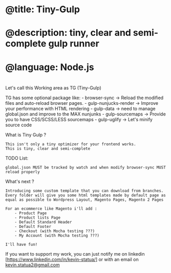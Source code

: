 #
# @title: Tiny-Gulp
# @description: tiny, clear and semi-complete gulp runner
# @language:    Node.js 
#

Let's call this Working area as TG (Tiny-Gulp)

TG has some optional package like: 
    - browser-sync -> Reload the modified files and auto-reload browser pages.
    - gulp-nunjucks-render -> Improve your performance with HTML rendering
    - gulp-data -> need to manage global.json and improve to the MAX nunjunks
    - gulp-sourcemaps -> Provide you to have CSS/SCSS/LESS sourcemaps
    - gulp-uglify -> Let's minify source code


What is Tiny Gulp ? 

    This isn't only a tiny optimizer for your frontend works.
    This is tiny, clear and semi-complete 

TODO List:

    global.json MUST be tracked by watch and when modify browser-sync MUST reload properly 

What's next ?

    Introducing some custom template that you can download from branches. 
    Every folder will give you some html templates made by default page as equal as possible to Wordpress Layout, Magento Pages, Magento 2 Pages

    For an ecommerce like Magento i'll add : 
        - Product Page
        - Product lists Page
        - Default Standard Header
        - Default Footer
        - Checkout (with Mocha testing ???)
        - My Account (with Mocha testing ???) 

    I'll have fun!

If you want to support my work, you can just notify me on linkedin [https://www.linkedin.com/in/kevin-statua/] or with an email on <kevin.statua2@gmail.com>
